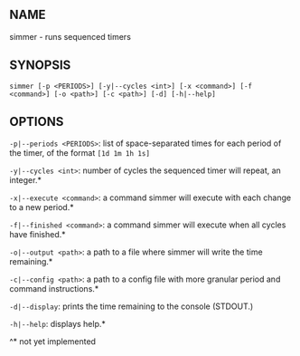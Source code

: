 ## NAME
simmer - runs sequenced timers

## SYNOPSIS
`simmer [-p <PERIODS>] [-y|--cycles <int>] [-x <command>] [-f <command>] [-o <path>] [-c <path>] [-d] [-h|--help]`

## OPTIONS
`-p|--periods <PERIODS>`: list of space-separated times for each period of the timer, of the format `[1d 1m 1h 1s]`

`-y|--cycles <int>`: number of cycles the sequenced timer will repeat, an integer.*

`-x|--execute <command>`: a command simmer will execute with each change to a new period.*

`-f|--finished <command>`: a command simmer will execute when all cycles have finished.*

`-o|--output <path>`: a path to a file where simmer will write the time remaining.*

`-c|--config <path>`: a path to a config file with more granular period and command instructions.*

`-d|--display`: prints the time remaining to the console (STDOUT.)

`-h|--help`: displays help.*

^* not yet implemented
